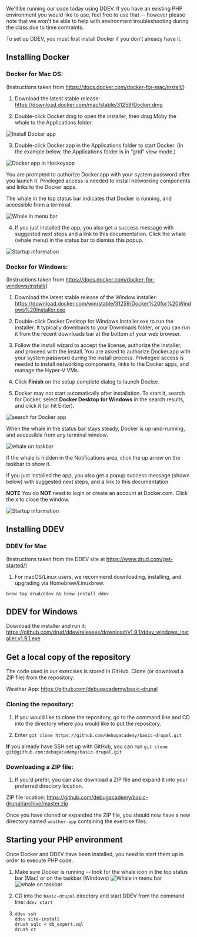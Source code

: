 We'll be running our code today using DDEV. If you have an existing PHP environment you would like to use, feel free to use that -- however please note that we won't be able to help with environment troubleshooting during the class due to time contraints.

To set up DDEV, you must first install Docker if you don't already have it.


## Installing Docker

### Docker for Mac OS:
(Instructions taken from https://docs.docker.com/docker-for-mac/install/)

1.  Download the latest stable release:
https://download.docker.com/mac/stable/31259/Docker.dmg

2. Double-click Docker.dmg to open the installer, then drag Moby the whale to the Applications folder.

![Install Docker app](https://docs.docker.com/docker-for-mac/images/docker-app-drag.png)

3. Double-click Docker.app in the Applications folder to start Docker. (In the example below, the Applications folder is in “grid” view mode.)

![Docker app in Hockeyapp](https://docs.docker.com/docker-for-mac/images/docker-app-in-apps.png)

You are prompted to authorize Docker.app with your system password after you launch it. Privileged access is needed to install networking components and links to the Docker apps.

The whale in the top status bar indicates that Docker is running, and accessible from a terminal.

![Whale in menu bar](https://docs.docker.com/docker-for-mac/images/whale-in-menu-bar.png)

4. If you just installed the app, you also get a success message with suggested next steps and a link to this documentation. Click the whale (whale menu) in the status bar to dismiss this popup.

![Startup information](https://docs.docker.com/docker-for-mac/images/mac-install-success-docker-cloud.png)

### Docker for Windows:
(Instructions taken from https://docs.docker.com/docker-for-windows/install/)

1. Download the latest stable release of the Window installer: https://download.docker.com/win/stable/31259/Docker%20for%20Windows%20Installer.exe

2. Double-click Docker Desktop for Windows Installer.exe to run the installer.
It typically downloads to your Downloads folder, or you can run it from the recent downloads bar at the bottom of your web browser.

3. Follow the install wizard to accept the license, authorize the installer, and proceed with the install.
You are asked to authorize Docker.app with your system password during the install process. Privileged access is needed to install networking components, links to the Docker apps, and manage the Hyper-V VMs.

4. Click **Finish** on the setup complete dialog to launch Docker.

5. Docker may not start automatically after installation. To start it, search for Docker, select **Docker Desktop for Windows** in the search results, and click it (or hit Enter).

![search for Docker app](https://docs.docker.com/docker-for-windows/images/docker-app-search.png)

When the whale in the status bar stays steady, Docker is up-and-running, and accessible from any terminal window.

![whale on taskbar](https://docs.docker.com/docker-for-windows/images/whale-icon-systray.png)

If the whale is hidden in the Notifications area, click the up arrow on the taskbar to show it.

If you just installed the app, you also get a popup success message (shown below) with suggested next steps, and a link to this documentation.

**NOTE** You do **NOT** need to login or create an account at Docker.com. Click the x to close the window.

![Startup information](https://docs.docker.com/docker-for-windows/images/docker-app-welcome.png)


## Installing DDEV

### DDEV for Mac

(Instructions taken from the DDEV site at https://www.drud.com/get-started/)

1. For macOS/Linux users, we recommend downloading, installing, and upgrading via Homebrew/Linuxbrew.

`brew tap drud/ddev && brew install ddev`

## DDEV for Windows

Download the installer and run it:
https://github.com/drud/ddev/releases/download/v1.9.1/ddev_windows_installer.v1.9.1.exe

## Get a local copy of the repository

The code used in our exercises is stored in GitHub. Clone (or download a ZIP file) from the repository:

Weather App: https://github.com/debugacademy/basic-drupal

### Cloning the repository:
1. If you would like to clone the repository, go to the command line and CD into the directory where you would like to put the repository. 

2. Enter 
`git clone https://github.com/debugacademy/basic-drupal.git`

**If** you already have SSH set up with GitHub, you can run
`git clone git@github.com:debugacademy/basic-drupal.git`

### Downloading a ZIP file:
1. If you'd prefer, you can also download a ZIP file and expand it into your preferred directory location.

ZIP file location: https://github.com/debugacademy/basic-drupal/archive/master.zip

Once you have cloned or expanded the ZIP file, you should now have a new directory named `weather-app` containing the exercise files.


## Starting your PHP environment

Once Docker and DDEV have been installed, you need to start them up in order to execute PHP code.

1. Make sure Docker is running -- look for the whale icon in the top status bar (Mac) or on the taskbar (Windows)
![Whale in menu bar](https://docs.docker.com/docker-for-mac/images/whale-in-menu-bar.png)
![whale on taskbar](https://docs.docker.com/docker-for-windows/images/whale-icon-systray.png)

2. CD into the `basic-drupal` directory and start DDEV from the command line:
`ddev start`

3. `ddev ssh`  
`ddev site-install`  
`drush sqlc < db_export.sql`  
`drush cr`  
